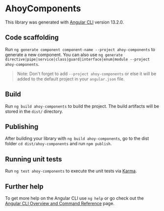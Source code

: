 # AhoyComponents

This library was generated with [Angular CLI](https://github.com/angular/angular-cli) version 13.2.0.

## Code scaffolding

Run `ng generate component component-name --project ahoy-components` to generate a new component. You can also use `ng generate directive|pipe|service|class|guard|interface|enum|module --project ahoy-components`.
> Note: Don't forget to add `--project ahoy-components` or else it will be added to the default project in your `angular.json` file. 

## Build

Run `ng build ahoy-components` to build the project. The build artifacts will be stored in the `dist/` directory.

## Publishing

After building your library with `ng build ahoy-components`, go to the dist folder `cd dist/ahoy-components` and run `npm publish`.

## Running unit tests

Run `ng test ahoy-components` to execute the unit tests via [Karma](https://karma-runner.github.io).

## Further help

To get more help on the Angular CLI use `ng help` or go check out the [Angular CLI Overview and Command Reference](https://angular.io/cli) page.
